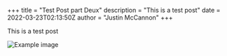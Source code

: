 +++
title = "Test Post part Deux"
description = "This is a test post"
date = 2022-03-23T02:13:50Z
author = "Justin McCannon"
+++

This is a test post

![Example image](/images/images.jfif)